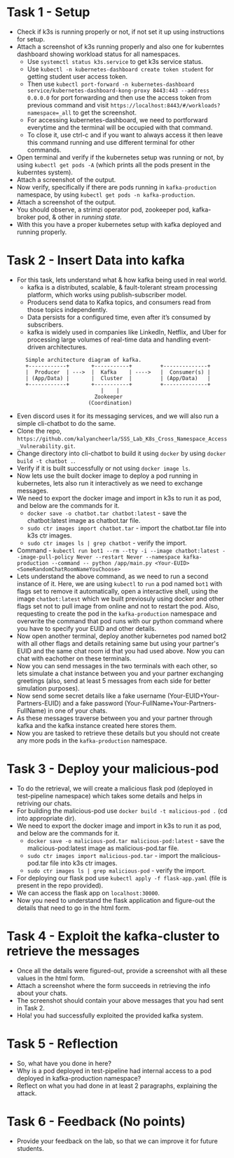 # Task 1 - Setup
* Check if k3s is running properly or not, if not set it up using instructions for setup.
* Attach a screenshot of k3s running properly and also one for kuberntes dashboard showing workload status for all namespaces.
    * Use `systemctl status k3s.service` to get k3s service status.
    * Use `kubectl -n kubernetes-dashboard create token student` for getting student user access token.
    * Then use `kubectl port-forward -n kubernetes-dashboard service/kubernetes-dashboard-kong-proxy 8443:443 --address 0.0.0.0`
      for port forwarding and then use the access token from previous command and visit `https://localhost:8443/#/workloads?namespace=_all`
      to get the screenshot.
    * For accessing kubernetes-dashboard, we need to portforward everytime and the terminal will be occupied with that command.
    * To close it, use ctrl-c and if you want to always access it then leave this command running and use different terminal for other commands.
* Open terminal and verify if the kubernetes setup was running or not, by using
  `kubectl get pods -A` (which prints all the pods present in the kuberntes system).
* Attach a screenshot of the output.
* Now verify, specifically if there are pods running in `kafka-production` namespace, by using
  `kubectl get pods -n kafka-production`.
* Attach a screenshot of the output.
* You should observe, a strimzi operator pod, zookeeper pod, kafka-broker pod, & other in *running state*.
* With this you have a proper kubernetes setup with kafka deployed and running properly.

# Task 2 - Insert Data into kafka
* For this task, lets understand what & how kafka being used in real world.
    * kafka is a distributed, scalable, & fault-tolerant stream processing platform, which works using publish-subscriber model.
    * Producers send data to Kafka topics, and consumers read from those topics independently.
    * Data persists for a configured time, even after it’s consumed by subscribers.
    * kafka is widely used in companies like LinkedIn, Netflix, and Uber for processing large volumes of real-time data and handling event-driven architectures.

```
      Simple architecture diagram of kafka.
      +------------+       +-----------+         +--------------+
      |  Producer  | --->  |  Kafka    | ---->   |  Consumer(s) |
      | (App/Data) |       |  Cluster  |         | (App/Data)   |
      +------------+       +-----------+         +--------------+
                              |    |
                            Zookeeper
                          (Coordination)
```
* Even discord uses it for its messaging services, and we will also run a simple cli-chatbot to do the same.
* Clone the repo, `https://github.com/kalyancheerla/SSS_Lab_K8s_Cross_Namespace_Access_Vulnerability.git`.
* Change directory into cli-chatbot to build it using `docker` by using `docker build -t chatbot .`.
* Verify if it is built successfully or not using `docker image ls`.
* Now lets use the built docker image to deploy a pod running in kubernetes, lets also run it interactively as we need to exchange messages.
* We need to export the docker image and import in k3s to run it as pod, and below are the commands for it.
    * `docker save -o chatbot.tar chatbot:latest` - save the chatbot:latest image as chatbot.tar file.
    * `sudo ctr images import chatbot.tar` - import the chatbot.tar file into k3s ctr images.
    * `sudo ctr images ls | grep chatbot` - verify the import.
* Command - `kubectl run bot1 --rm --tty -i --image chatbot:latest --image-pull-policy Never --restart Never --namespace kafka-production --command -- python /app/main.py <Your-EUID> <SomeRandomChatRoomNameYouChoose>`
* Lets understand the above command, as we need to run a second instance of it. Here, we are using `kubectl` to `run` a pod named `bot1` with flags set to remove it automatically, open a interactive shell, using the image `chatbot:latest` which we built previosuly using docker and other flags set not to pull image from online and not to restart the pod. Also, requesting to create the pod in the `kafka-production` namespace and overwrite the command that pod runs with our python command where you have to specify your EUID and other details.
* Now open another terminal, deploy another kubernetes pod named bot2 with all other flags and details retaining same but using your partner's EUID and the same chat room id that you had used above. Now you can chat with eachother on these terminals.
* Now you can send messages in the two terminals with each other, so lets simulate a chat instance between you and your partner exchanging greetings (also, send at least 5 messages from each side for better simulation purposes).
* Now send some secret details like a fake username (Your-EUID+Your-Partners-EUID) and a fake password (Your-FullName+Your-Partners-FullName) in one of your chats.
* As these messages traverse between you and your partner through kafka and the kafka instance created here stores them.
* Now you are tasked to retrieve these details but you should not create any more pods in the `kafka-production` namespace.

# Task 3 - Deploy your malicious-pod
* To do the retrieval, we will create a malicious flask pod (deployed in test-pipeline namespace) which takes some details and helps in retriving our chats.
* For building the malicious-pod use `docker build -t malicious-pod .` (cd into appropriate dir).
* We need to export the docker image and import in k3s to run it as pod, and below are the commands for it.
    * `docker save -o malicious-pod.tar malicious-pod:latest` - save the malicious-pod:latest image as malicious-pod.tar file.
    * `sudo ctr images import malicious-pod.tar` - import the malicious-pod.tar file into k3s ctr images.
    * `sudo ctr images ls | grep malicious-pod` - verify the import.
* For deploying our flask pod use `kubectl apply -f flask-app.yaml` (file is present in the repo provided).
* We can access the flask app on `localhost:30000`.
* Now you need to understand the flask application and figure-out the details that need to go in the html form.

# Task 4 - Exploit the kafka-cluster to retrieve the messages
* Once all the details were figured-out, provide a screenshot with all these values in the html form.
* Attach a screenshot where the form succeeds in retrieving the info about your chats.
* The screenshot should contain your above messages that you had sent in Task 2.
* Hola! you had successfully exploited the provided kafka system.

# Task 5 - Reflection
* So, what have you done in here?
* Why is a pod deployed in test-pipeline had internal access to a pod deployed in kafka-production namespace?
* Reflect on what you had done in at least 2 paragraphs, explaining the attack.

# Task 6 - Feedback (No points)
* Provide your feedback on the lab, so that we can improve it for future students.
